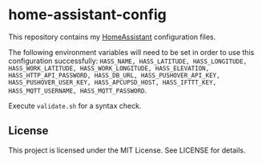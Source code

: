 # home-assistant-config

This repository contains my [HomeAssistant](https://home-assistant.io)
configuration files.

The following environment variables will need to be set
in order to use this configuration successfully: `HASS_NAME, HASS_LATITUDE, HASS_LONGITUDE,     HASS_WORK_LATITUDE, HASS_WORK_LONGITUDE, HASS_ELEVATION, HASS_HTTP_API_PASSWORD, HASS_DB_URL, HASS_PUSHOVER_API_KEY, HASS_PUSHOVER_USER_KEY, HASS_APCUPSD_HOST, HASS_IFTTT_KEY, HASS_MQTT_USERNAME, HASS_MQTT_PASSWORD`.

Execute `validate.sh` for a syntax check.

## License

This project is licensed under the MIT License. See LICENSE for details.
